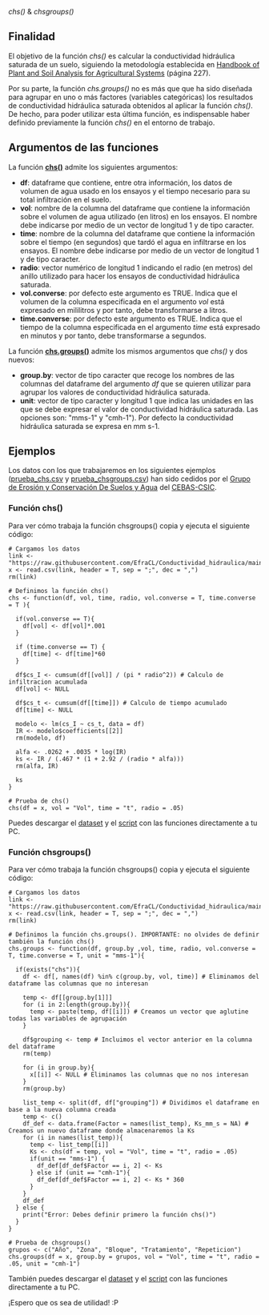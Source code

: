 *chs()* & *chsgroups()*

## Finalidad

El objetivo de la función *chs()* es calcular la conductividad hidráulica saturada de un suelo, siguiendo la metodología establecida en [Handbook of Plant and Soil Analysis for Agricultural Systems](https://zenodo.org/record/2553445) (página 227).

Por su parte, la función *chs.groups()* no es más que que ha sido diseñada para agrupar en uno o más factores (variables categóricas) los resultados de conductividad hidráulica saturada obtenidos al aplicar la función *chs()*. De hecho, para poder utilizar esta última función, es indispensable haber definido previamente la función *chs()* en el entorno de trabajo.

## Argumentos de las funciones

La función [**chs()**](https://github.com/EfraCL/Conductividad_hidraulica/blob/main/Script_chs_chsgroups_functions.R) admite los siguientes argumentos:
- **df**: dataframe que contiene, entre otra información, los datos de volumen de agua usado en los ensayos y el tiempo necesario para su total infiltración en el suelo.
- **vol**: nombre de la columna del dataframe que contiene la información sobre el volumen de agua utilizado (en litros) en los ensayos. El nombre debe indicarse por medio de un vector de longitud 1 y de tipo caracter.
- **time**: nombre de la columna del dataframe que contiene la información sobre el tiempo (en segundos) que tardó el agua en infiltrarse en los ensayos. El nombre debe indicarse por medio de un vector de longitud 1 y de tipo caracter.
- **radio**: vector numérico de longitud 1 indicando el radio (en metros) del anillo utilizado para hacer los ensayos de conductividad hidráulica saturada.
- **vol.converse**: por defecto este argumento es TRUE. Indica que el volumen de la columna especificada en el argumento *vol* está expresado en mililitros y por tanto, debe transformarse a litros.
- **time.converse**: por defecto este argumento es TRUE. Indica que el tiempo de la columna especificada en el argumento *time* está expresado en minutos y por tanto, debe transformarse a segundos.

La función [**chs.groups()**](https://github.com/EfraCL/Conductividad_hidraulica/blob/main/Script_chs_chsgroups_functions.R) admite los mismos argumentos que *chs()* y dos nuevos:
- **group.by**: vector de tipo caracter que recoge los nombres de las columnas del dataframe del argumento *df* que se quieren utilizar para agrupar los valores de conductividad hidráulica saturada.
- **unit**: vector de tipo caracter y longitud 1 que indica las unidades en las que se debe expresar el valor de conductividad hidráulica saturada. Las opciones son: "mms-1" y "cmh-1"). Por defecto la conductividad hidráulica saturada se expresa en mm s-1.

## Ejemplos

Los datos con los que trabajaremos en los siguientes ejemplos ([prueba_chs.csv](https://github.com/EfraCL/Conductividad_hidraulica/blob/main/prueba_chs.csv) y [prueba_chsgroups.csv](https://github.com/EfraCL/Conductividad_hidraulica/blob/main/prueba_chsgroups.csv)) han sido cedidos por el [Grupo de Erosión y Conservación De Suelos y Agua](http://www.soilwaterconservation.es/) del [CEBAS-CSIC](http://www.cebas.csic.es/index.html).


### Función chs()
Para ver cómo trabaja la función chsgroups() copia y ejecuta el siguiente código: 

~~~~
# Cargamos los datos
link <- "https://raw.githubusercontent.com/EfraCL/Conductividad_hidraulica/main/prueba_chs.csv"
x <- read.csv(link, header = T, sep = ";", dec = ",")
rm(link)

# Definimos la función chs()
chs <- function(df, vol, time, radio, vol.converse = T, time.converse = T ){
  
  if(vol.converse == T){
    df[vol] <- df[vol]*.001
  } 
  
  if (time.converse == T) {
    df[time] <- df[time]*60
  }
  
  df$cs_I <- cumsum(df[[vol]] / (pi * radio^2)) # Calculo de infiltracion acumulada
  df[vol] <- NULL
  
  df$cs_t <- cumsum(df[[time]]) # Calculo de tiempo acumulado
  df[time] <- NULL
  
  modelo <- lm(cs_I ~ cs_t, data = df)
  IR <- modelo$coefficients[[2]]
  rm(modelo, df)
  
  alfa <- .0262 + .0035 * log(IR)
  ks <- IR / (.467 * (1 + 2.92 / (radio * alfa)))
  rm(alfa, IR)
  
  ks
}

# Prueba de chs()
chs(df = x, vol = "Vol", time = "t", radio = .05)
~~~~

Puedes descargar el [dataset](https://github.com/EfraCL/Conductividad_hidraulica/blob/main/prueba_chsgroups.csv) y el [script](https://github.com/EfraCL/Conductividad_hidraulica/blob/main/Script_chs_chsgroups_functions.R) con las funciones directamente a tu PC.


### Función chsgroups()
Para ver cómo trabaja la función chsgroups() copia y ejecuta el siguiente código: 

~~~~
# Cargamos los datos
link <- "https://raw.githubusercontent.com/EfraCL/Conductividad_hidraulica/main/prueba_chsgroups.csv"
x <- read.csv(link, header = T, sep = ";", dec = ",")
rm(link)

# Definimos la función chs.groups(). IMPORTANTE: no olvides de definir también la función chs()
chs.groups <- function(df, group.by ,vol, time, radio, vol.converse = T, time.converse = T, unit = "mms-1"){
  
  if(exists("chs")){
    df <- df[, names(df) %in% c(group.by, vol, time)] # Eliminamos del dataframe las columnas que no interesan
    
    temp <- df[[group.by[1]]]
    for (i in 2:length(group.by)){
      temp <- paste(temp, df[[i]]) # Creamos un vector que aglutine todas las variables de agrupación
    }
    
    df$grouping <- temp # Incluimos el vector anterior en la columna del dataframe
    rm(temp)
    
    for (i in group.by){
      x[[i]] <- NULL # Eliminamos las columnas que no nos interesan
    }
    rm(group.by)
    
    list_temp <- split(df, df["grouping"]) # Dividimos el dataframe en base a la nueva columna creada
    temp <- c()
    df_def <- data.frame(Factor = names(list_temp), Ks_mm_s = NA) # Creamos un nuevo dataframe donde almacenaremos la Ks
    for (i in names(list_temp)){
      temp <- list_temp[[i]]
      Ks <- chs(df = temp, vol = "Vol", time = "t", radio = .05)
      if(unit == "mms-1") {
        df_def[df_def$Factor == i, 2] <- Ks
      } else if (unit == "cmh-1"){
        df_def[df_def$Factor == i, 2] <- Ks * 360
      }
    }
    df_def
  } else {
    print("Error: Debes definir primero la función chs()")
  }
}

# Prueba de chsgroups()
grupos <- c("Año", "Zona", "Bloque", "Tratamiento", "Repeticion")
chs.groups(df = x, group.by = grupos, vol = "Vol", time = "t", radio = .05, unit = "cmh-1")
~~~~

También puedes descargar el [dataset](https://github.com/EfraCL/Conductividad_hidraulica/blob/main/prueba_chsgroups.csv) y el [script](https://github.com/EfraCL/Conductividad_hidraulica/blob/main/Script_chs_chsgroups_functions.R) con las funciones directamente a tu PC.

¡Espero que os sea de utilidad! :P
